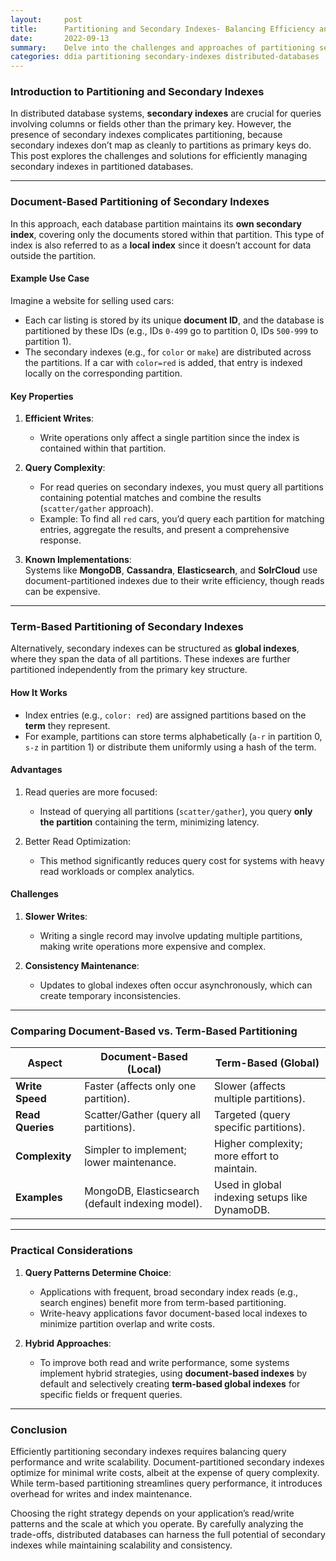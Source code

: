 ```yaml
---
layout:     post    
title:      Partitioning and Secondary Indexes- Balancing Efficiency and Complexity
date:       2022-09-13   
summary:    Delve into the challenges and approaches of partitioning secondary indexes, exploring document-based and term-based methods.    
categories: ddia partitioning secondary-indexes distributed-databases
---
```


### **Introduction to Partitioning and Secondary Indexes**

In distributed database systems, **secondary indexes** are crucial for queries involving columns or fields other than the primary key. However, the presence of secondary indexes complicates partitioning, because secondary indexes don’t map as cleanly to partitions as primary keys do. This post explores the challenges and solutions for efficiently managing secondary indexes in partitioned databases.
  
---

### **Document-Based Partitioning of Secondary Indexes**

In this approach, each database partition maintains its **own secondary index**, covering only the documents stored within that partition. This type of index is also referred to as a **local index** since it doesn’t account for data outside the partition.

#### **Example Use Case**
Imagine a website for selling used cars:
- Each car listing is stored by its unique **document ID**, and the database is partitioned by these IDs (e.g., IDs `0-499` go to partition 0, IDs `500-999` to partition 1).
- The secondary indexes (e.g., for `color` or `make`) are distributed across the partitions. If a car with `color=red` is added, that entry is indexed locally on the corresponding partition.

#### **Key Properties**
1. **Efficient Writes**:
    - Write operations only affect a single partition since the index is contained within that partition.

2. **Query Complexity**:
    - For read queries on secondary indexes, you must query all partitions containing potential matches and combine the results (`scatter/gather` approach).
    - Example: To find all `red` cars, you’d query each partition for matching entries, aggregate the results, and present a comprehensive response.

3. **Known Implementations**:    
   Systems like **MongoDB**, **Cassandra**, **Elasticsearch**, and **SolrCloud** use document-partitioned indexes due to their write efficiency, though reads can be expensive.

---

### **Term-Based Partitioning of Secondary Indexes**

Alternatively, secondary indexes can be structured as **global indexes**, where they span the data of all partitions. These indexes are further partitioned independently from the primary key structure.

#### **How It Works**
- Index entries (e.g., `color: red`) are assigned partitions based on the **term** they represent.
- For example, partitions can store terms alphabetically (`a-r` in partition 0, `s-z` in partition 1) or distribute them uniformly using a hash of the term.

#### **Advantages**
1. Read queries are more focused:
    - Instead of querying all partitions (`scatter/gather`), you query **only the partition** containing the term, minimizing latency.

2. Better Read Optimization:
    - This method significantly reduces query cost for systems with heavy read workloads or complex analytics.

#### **Challenges**
1. **Slower Writes**:
    - Writing a single record may involve updating multiple partitions, making write operations more expensive and complex.

2. **Consistency Maintenance**:
    - Updates to global indexes often occur asynchronously, which can create temporary inconsistencies.

---

### **Comparing Document-Based vs. Term-Based Partitioning**

| **Aspect**             | **Document-Based (Local)**                          | **Term-Based (Global)**                          |  
|------------------------|-----------------------------------------------------|-------------------------------------------------|  
| **Write Speed**        | Faster (affects only one partition).               | Slower (affects multiple partitions).           |  
| **Read Queries**       | Scatter/Gather (query all partitions).             | Targeted (query specific partitions).           |  
| **Complexity**         | Simpler to implement; lower maintenance.            | Higher complexity; more effort to maintain.     |  
| **Examples**           | MongoDB, Elasticsearch (default indexing model).    | Used in global indexing setups like DynamoDB.   |  
   
---

### **Practical Considerations**

1. **Query Patterns Determine Choice**:
    - Applications with frequent, broad secondary index reads (e.g., search engines) benefit more from term-based partitioning.
    - Write-heavy applications favor document-based local indexes to minimize partition overlap and write costs.

2. **Hybrid Approaches**:
    - To improve both read and write performance, some systems implement hybrid strategies, using **document-based indexes** by default and selectively creating **term-based global indexes** for specific fields or frequent queries.

---

### **Conclusion**

Efficiently partitioning secondary indexes requires balancing query performance and write scalability. Document-partitioned secondary indexes optimize for minimal write costs, albeit at the expense of query complexity. While term-based partitioning streamlines query performance, it introduces overhead for writes and index maintenance.

Choosing the right strategy depends on your application’s read/write patterns and the scale at which you operate. By carefully analyzing the trade-offs, distributed databases can harness the full potential of secondary indexes while maintaining scalability and consistency.  